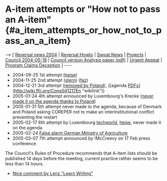 # A-item attempts or \"How not to pass an A-item\" {#a_item_attempts_or_how_not_to_pass_an_a_item}

\--\> \[ [ Reversal news 2004](ConsRevers04En "wikilink") \| [ Reversal
Howto](VrijschriftHowto040817En "wikilink") \| [ Swpat
News](SwpatcninoEn "wikilink") \| [ Projects](FfiiprojEn "wikilink") \|
[ Council 2004-05-18](Cons040518En "wikilink") \| [Council version
Analysis paper
(pdf)](http://www.ffii.org.uk/swpat/software_patents_summary.pdf "wikilink")
\| [ Urgent Appeal](LtrCons0406En "wikilink") \| [ Program Claims
Deception](PreConsComEn "wikilink") \] \-\-\--

-   2004-09-25 1st attempt
    ([heise](http://www.heise.de/newsticker/meldung/51383 "wikilink"))
-   2004-11-25 2nd attempt
    ([stern](http://shortnews.stern.de/start.cfm?overview=1&id=547778&rubrik1=High%20Tech&rubrik2=Software&rubrik3=Softwareentwicklung&sort=1&sparte=4 "wikilink"))
    ([faz](http://wiki.ffii.org/Faz041125De "wikilink"))
-   2004-12-21 3rd attempt ([removed by
    Poland](http://www.heise.de/newsticker/meldung/54411 "wikilink")),
    ([agenda
    [PDFs](PDFs "wikilink")](http://wiki.ffii.org/Cons041217En "wikilink"))
-   2005-01-24 4th attempt announced by Luxembourg\'s Krecke ([never
    made it on the agenda thanks to
    Poland](http://wiki.ffii.org/Fish050124En "wikilink"))
-   2005-01-31 5th attempt never made to the agenda, because of Denmark
    and Poland asking COREPER not to make an interinstitutional conflict
    preventing the restart
-   2005-02-17 6th attempt by Luxembourg
    [techworld](http://www.techworld.com/opsys/news/index.cfm?NewsID=3073 "wikilink"),
    [heise](http://www.heise.de/newsticker/meldung/56316 "wikilink"),
    never made it on the agenda
-   2005-02-24 [False alarm German Ministry of
    Agriculture](http://wiki.ffii.org/AItemWarning050224De "wikilink")
-   2005-03-07 7th attempt announced by !McCreevy on 17 Feb press
    conference

The Council\'s Rules of Procedure recommends that A-item lists should be
published 14 days before the meeting, current practice rather seems to
be less than 14 hours.

-   [Nice comment by Lenz \"Learn
    Writing\"](http://k.lenz.name/LB/archives/000994.html "wikilink")
